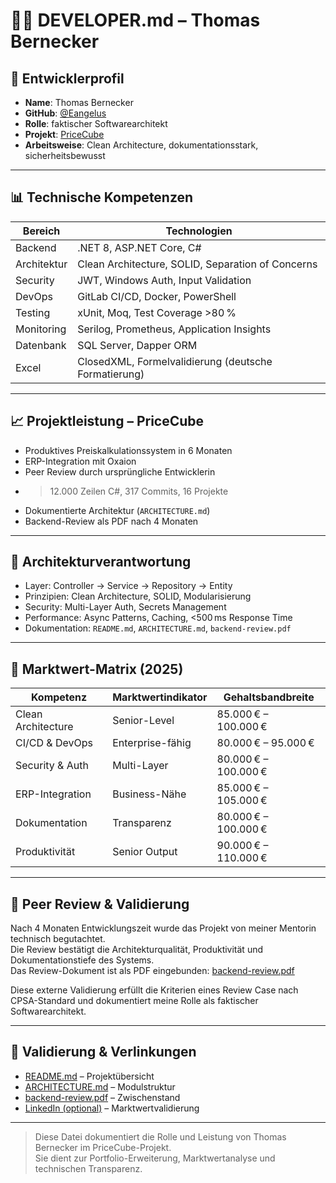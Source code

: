 # 👨‍💻 DEVELOPER.md – Thomas Bernecker

## 🧭 Entwicklerprofil

- **Name**: Thomas Bernecker  
- **GitHub**: [@Eangelus](https://github.com/Eangelus)  
- **Rolle**: faktischer Softwarearchitekt  
- **Projekt**: [PriceCube](https://github.com/Eangelus/PriceCube)  
- **Arbeitsweise**: Clean Architecture, dokumentationsstark, sicherheitsbewusst

---

## 📊 Technische Kompetenzen

| Bereich | Technologien |
|--------|--------------|
| Backend | .NET 8, ASP.NET Core, C# |
| Architektur | Clean Architecture, SOLID, Separation of Concerns |
| Security | JWT, Windows Auth, Input Validation |
| DevOps | GitLab CI/CD, Docker, PowerShell |
| Testing | xUnit, Moq, Test Coverage >80 % |
| Monitoring | Serilog, Prometheus, Application Insights |
| Datenbank | SQL Server, Dapper ORM |
| Excel | ClosedXML, Formelvalidierung (deutsche Formatierung) |

---

## 📈 Projektleistung – PriceCube

- Produktives Preiskalkulationssystem in 6 Monaten  
- ERP-Integration mit Oxaion  
- Peer Review durch ursprüngliche Entwicklerin  
- >12.000 Zeilen C#, 317 Commits, 16 Projekte  
- Dokumentierte Architektur (`ARCHITECTURE.md`)  
- Backend-Review als PDF nach 4 Monaten

---

## 🧠 Architekturverantwortung

- Layer: Controller → Service → Repository → Entity  
- Prinzipien: Clean Architecture, SOLID, Modularisierung  
- Security: Multi-Layer Auth, Secrets Management  
- Performance: Async Patterns, Caching, <500 ms Response Time  
- Dokumentation: `README.md`, `ARCHITECTURE.md`, `backend-review.pdf`

---

## 🧮 Marktwert-Matrix (2025)

| Kompetenz | Marktwertindikator | Gehaltsbandbreite |
|-----------|---------------------|-------------------|
| Clean Architecture | Senior-Level | 85.000 € – 100.000 € |
| CI/CD & DevOps | Enterprise-fähig | 80.000 € – 95.000 € |
| Security & Auth | Multi-Layer | 80.000 € – 100.000 € |
| ERP-Integration | Business-Nähe | 85.000 € – 105.000 € |
| Dokumentation | Transparenz | 80.000 € – 100.000 € |
| Produktivität | Senior Output | 90.000 € – 110.000 € |

---
## 📎 Peer Review & Validierung

Nach 4 Monaten Entwicklungszeit wurde das Projekt von meiner Mentorin technisch begutachtet.  
Die Review bestätigt die Architekturqualität, Produktivität und Dokumentationstiefe des Systems.  
Das Review-Dokument ist als PDF eingebunden: [backend-review.pdf](./backend-review.pdf)

Diese externe Validierung erfüllt die Kriterien eines Review Case nach CPSA-Standard und dokumentiert meine Rolle als faktischer Softwarearchitekt.

---
## 📎 Validierung & Verlinkungen

- [README.md](./README.md) – Projektübersicht  
- [ARCHITECTURE.md](./ARCHITECTURE.md) – Modulstruktur  
- [backend-review.pdf](./backend-review.pdf) – Zwischenstand  
- [LinkedIn (optional)](https://www.linkedin.com/in/thomas-bernecker) – Marktwertvalidierung

---

> Diese Datei dokumentiert die Rolle und Leistung von Thomas Bernecker im PriceCube-Projekt.  
> Sie dient zur Portfolio-Erweiterung, Marktwertanalyse und technischen Transparenz.
